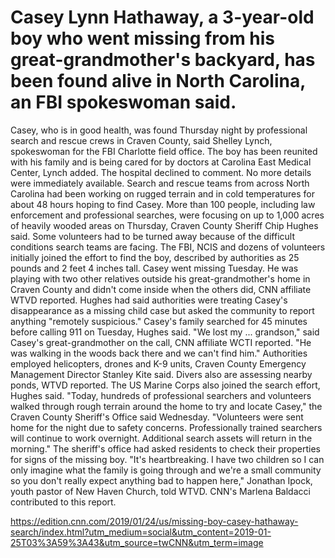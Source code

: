 # Casey Lynn Hathaway, a 3-year-old boy who went missing from his great-grandmother's backyard, has been found alive in North Carolina, an FBI spokeswoman said.

Casey, who is in good health, was found Thursday night by professional search and rescue crews in Craven County, said Shelley Lynch, spokeswoman for the FBI Charlotte field office.
The boy has been reunited with his family and is being cared for by doctors at Carolina East Medical Center, Lynch added.
The hospital declined to comment.
No more details were immediately available.
Search and rescue teams from across North Carolina had been working on rugged terrain and in cold temperatures for about 48 hours hoping to find Casey.
More than 100 people, including law enforcement and professional searches, were focusing on up to 1,000 acres of heavily wooded areas on Thursday, Craven County Sheriff Chip Hughes said. Some volunteers had to be turned away because of the difficult conditions search teams are facing.
The FBI, NCIS and dozens of volunteers initially joined the effort to find the boy, described by authorities as 25 pounds and 2 feet 4 inches tall.
Casey went missing Tuesday. He was playing with two other relatives outside his great-grandmother's home in Craven County and didn't come inside when the others did, CNN affiliate WTVD reported.
Hughes had said authorities were treating Casey's disappearance as a missing child case but asked the community to report anything "remotely suspicious."
Casey's family searched for 45 minutes before calling 911 on Tuesday, Hughes said.
"We lost my ... grandson," said Casey's great-grandmother on the call, CNN affiliate WCTI reported. "He was walking in the woods back there and we can't find him."
Authorities employed helicopters, drones and K-9 units, Craven County Emergency Management Director Stanley Kite said. Divers also are assessing nearby ponds, WTVD reported.
The US Marine Corps also joined the search effort, Hughes said.
"Today, hundreds of professional searchers and volunteers walked through rough terrain around the home to try and locate Casey," the Craven County Sheriff's Office said Wednesday. "Volunteers were sent home for the night due to safety concerns. Professionally trained searchers will continue to work overnight. Additional search assets will return in the morning."
The sheriff's office had asked residents to check their properties for signs of the missing boy.
"It's heartbreaking. I have two children so I can only imagine what the family is going through and we're a small community so you don't really expect anything bad to happen here," Jonathan Ipock, youth pastor of New Haven Church, told WTVD.
CNN's Marlena Baldacci contributed to this report.

https://edition.cnn.com/2019/01/24/us/missing-boy-casey-hathaway-search/index.html?utm_medium=social&utm_content=2019-01-25T03%3A59%3A43&utm_source=twCNN&utm_term=image
